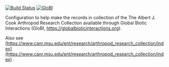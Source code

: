 [![Build Status](https://travis-ci.com/globalbioticinteractions/msu-msuc.svg)](https://travis-ci.org/globalbioticinteractions/msu-msuc) [![GloBI](http://api.globalbioticinteractions.org/interaction.svg?accordingTo=globi:globalbioticinteractions/msu-msuc)](http://globalbioticinteractions.org/?accordingTo=globi:globalbioticinteractions/msu-msuc) 


Configuration to help make the records in collection of the The Albert J. Cook Arthropod Research Collection available through Global Biotic Interactions (GloBI, https://globalbioticinteractions.org). 

Also see [https://www.canr.msu.edu/ent/research/arthropod_research_collection/index](https://www.canr.msu.edu/ent/research/arthropod_research_collection/index) .
